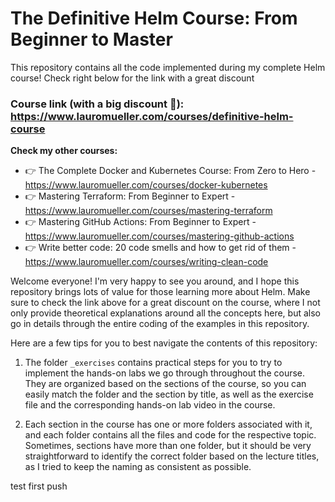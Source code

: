 # The Definitive Helm Course: From Beginner to Master

This repository contains all the code implemented during my complete Helm course! Check right below for the link with a great discount

### Course link (with a big discount 🙂): https://www.lauromueller.com/courses/definitive-helm-course

**Check my other courses:**

- 👉 The Complete Docker and Kubernetes Course: From Zero to Hero - https://www.lauromueller.com/courses/docker-kubernetes
- 👉 Mastering Terraform: From Beginner to Expert - https://www.lauromueller.com/courses/mastering-terraform
- 👉 Mastering GitHub Actions: From Beginner to Expert - https://www.lauromueller.com/courses/mastering-github-actions
- 👉 Write better code: 20 code smells and how to get rid of them - https://www.lauromueller.com/courses/writing-clean-code

Welcome everyone! I'm very happy to see you around, and I hope this repository brings lots of value for those learning more about Helm. Make sure to check the link above for a great discount on the course, where I not only provide theoretical explanations around all the concepts here, but also go in details through the entire coding of the examples in this repository.

Here are a few tips for you to best navigate the contents of this repository:

1. The folder `_exercises` contains practical steps for you to try to implement the hands-on labs we go through throughout the course. They are organized based on the sections of the course, so you can easily match the folder and the section by title, as well as the exercise file and the corresponding hands-on lab video in the course.
   
2. Each section in the course has one or more folders associated with it, and each folder contains all the files and code for the respective topic. Sometimes, sections have more than one folder, but it should be very straightforward to identify the correct folder based on the lecture titles, as I tried to keep the naming as consistent as possible.

test first push